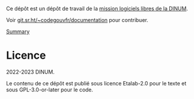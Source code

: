 Ce dépôt est un dépôt de travail de la [mission logiciels libres de la DINUM](https://code.gouv.fr).

Voir [git.sr.ht/~codegouvfr/documentation](https://git.sr.ht/~codegouvfr/documentation) pour contribuer.

[Summary](_sidebar.md)

# Licence

2022-2023 DINUM.

Le contenu de ce dépôt est publié sous licence Etalab-2.0 pour le texte et sous GPL-3.0-or-later pour le code.
